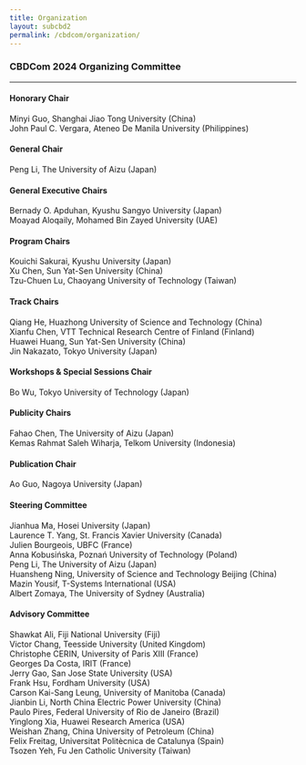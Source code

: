 ```yaml
---
title: Organization
layout: subcbd2
permalink: /cbdcom/organization/
---
```



<h3>CBDCom 2024 Organizing Committee</h3>

<hr/>

<h4>Honorary Chair</h4>
Minyi Guo, Shanghai Jiao Tong University (China) <br>
John Paul C. Vergara, Ateneo De Manila University (Philippines)

<h4>General Chair</h4>
Peng Li, The University of Aizu (Japan)

<h4>General Executive Chairs</h4>
Bernady O. Apduhan, Kyushu Sangyo University (Japan) <br>
Moayad Aloqaily, Mohamed Bin Zayed University (UAE)

<h4>Program Chairs</h4>
Kouichi Sakurai, Kyushu University (Japan)<br>
Xu Chen, Sun Yat-Sen University (China)<br>
Tzu-Chuen Lu, Chaoyang University of Technology (Taiwan)

<h4>Track Chairs</h4>
Qiang He, Huazhong University of Science and Technology (China) <br>
Xianfu Chen, VTT Technical Research Centre of Finland (Finland) <br>
Huawei Huang, Sun Yat-Sen University (China) <br>
Jin Nakazato, Tokyo University (Japan)
<!-- Track 1: Theories and Algorithms (Track Chair: Qiang He, Huazhong University of Science and Technology, China)<br>
Track 2: Systems and Management (Track Chair: Xianfu Chen, VTT Technical Research Centre of Finland, Finland)<br>
Track 3: Security, Privacy & Trust (Track Chair: Huawei Huang, Sun Yat-Sen University, China)<br>
Track 4: Tools and Applications (Track Chair: TBA) -->

<h4>Workshops & Special Sessions Chair</h4>
Bo Wu, Tokyo University of Technology (Japan)

<h4>Publicity Chairs</h4>
Fahao Chen, The University of Aizu (Japan)<br>
Kemas Rahmat Saleh Wiharja, Telkom University (Indonesia)

<h4> Publication Chair</h4>
Ao Guo, Nagoya University (Japan)

<h4>Steering Committee</h4>
Jianhua Ma, Hosei University (Japan)<br>
Laurence T. Yang, St. Francis Xavier University (Canada)<br>
Julien Bourgeois, UBFC (France)<br>
Anna Kobusińska, Poznań University of Technology (Poland)<br>
Peng Li, The University of Aizu (Japan)<br>
Huansheng Ning, University of Science and Technology Beijing (China)<br>
Mazin Yousif, T-Systems International (USA)<br>
Albert Zomaya, The University of Sydney (Australia)

<h4>Advisory Committee</h4>
Shawkat Ali, Fiji National University (Fiji)<br>
Victor Chang, Teesside University (United Kingdom)<br>
Christophe CERIN, University of Paris XIII (France)<br>
Georges Da Costa, IRIT (France)<br>
Jerry Gao, San Jose State University (USA)<br>
Frank Hsu, Fordham University (USA)<br>
Carson Kai-Sang Leung, University of Manitoba (Canada)<br>
Jianbin Li, North China Electric Power University (China)<br>
Paulo Pires, Federal University of Rio de Janeiro (Brazil)<br>
Yinglong Xia, Huawei Research America (USA)<br>
Weishan Zhang, China University of Petroleum (China)<br>
Felix Freitag, Universitat Politècnica de Catalunya (Spain)<br>
Tsozen Yeh, Fu Jen Catholic University (Taiwan)

